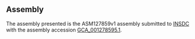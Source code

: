 

Assembly
--------

The assembly presented is the ASM127859v1 assembly submitted to
[INSDC](http://www.insdc.org) with the assembly accession
[GCA\_001278595.1](http://www.ebi.ac.uk/ena/data/view/GCA_001278595.1).
